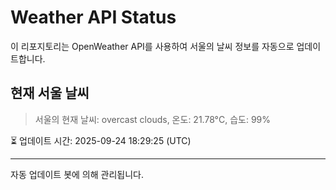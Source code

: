 
# Weather API Status

이 리포지토리는 OpenWeather API를 사용하여 서울의 날씨 정보를 자동으로 업데이트합니다.

## 현재 서울 날씨
> 서울의 현재 날씨: overcast clouds, 온도: 21.78°C, 습도: 99%

⏳ 업데이트 시간: 2025-09-24 18:29:25 (UTC)

---
자동 업데이트 봇에 의해 관리됩니다.
